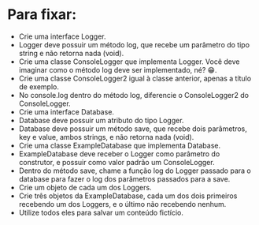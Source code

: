 # Para fixar:
- Crie uma interface Logger.
- Logger deve possuir um método log, que recebe um parâmetro do tipo string e não retorna nada (void).
- Crie uma classe ConsoleLogger que implementa Logger. Você deve imaginar como o método log deve ser implementado, né? 😁.
- Crie uma classe ConsoleLogger2 igual à classe anterior, apenas a título de exemplo.
- No console.log dentro do método log, diferencie o ConsoleLogger2 do ConsoleLogger.
- Crie uma interface Database.
- Database deve possuir um atributo do tipo Logger.
- Database deve possuir um método save, que recebe dois parâmetros, key e value, ambos strings, e não retorna nada (void).
- Crie uma classe ExampleDatabase que implementa Database.
- ExampleDatabase deve receber o Logger como parâmetro do construtor, e possuir como valor padrão um ConsoleLogger.
- Dentro do método save, chame a função log do Logger passado para o database para fazer o log dos parâmetros passados para a save.
- Crie um objeto de cada um dos Loggers.
- Crie três objetos da ExampleDatabase, cada um dos dois primeiros recebendo um dos Loggers, e o último não recebendo nenhum.
- Utilize todos eles para salvar um conteúdo fictício.
